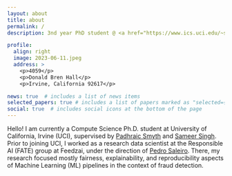 ```yaml
---
layout: about
title: about
permalink: /
description: 3nd year PhD student @ <a href="https://www.ics.uci.edu/~smyth/research_group.html">DataLab</a> & <a href="https://ucinlp.github.io/">UCI-nlp</a> #uci-nlp | datalab | DLSPT

profile:
  align: right
  image: 2023-06-11.jpeg
  address: >
    <p>4059</p>
    <p>Donald Bren Hall</p>
    <p>Irvine, California 92617</p>

news: true  # includes a list of news items
selected_papers: true # includes a list of papers marked as "selected={true}"
social: true  # includes social icons at the bottom of the page
---
```


Hello! I am currently a Compute Science Ph.D. student at University of California, Irvine (UCI), supervised by [Padhraic Smyth](https://www.ics.uci.edu/~smyth/) and [Sameer Singh](https://sameersingh.org/). 
Prior to joining UCI, I worked as a research data scientist at the Responsible AI (FATE) group at Feedzai, under the direction of [Pedro Saleiro](https://www.linkedin.com/in/saleiro/?originalSubdomain=pt). There, my research focused mostly fairness, explainability, and reproducibility aspects of Machine Learning (ML) pipelines in the context of fraud detection.